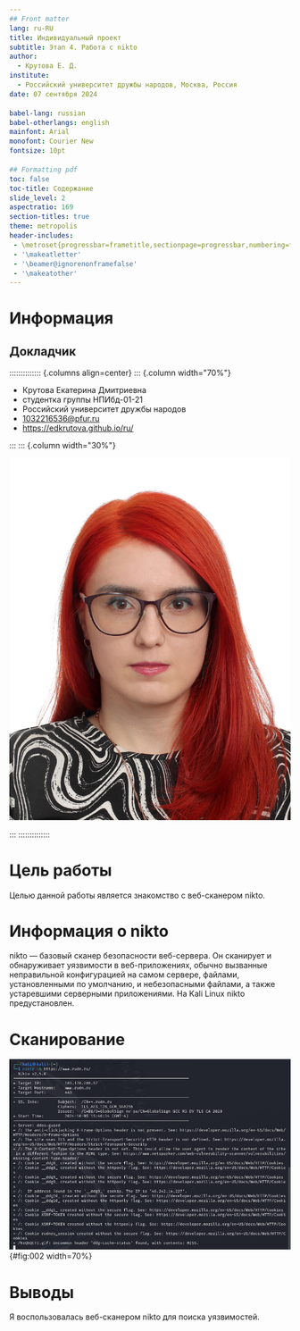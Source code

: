 ```yaml
---
## Front matter
lang: ru-RU
title: Индивидуальный проект
subtitle: Этап 4. Работа с nikto
author:
  - Крутова Е. Д.
institute:
  - Российский университет дружбы народов, Москва, Россия
date: 07 сентября 2024

babel-lang: russian
babel-otherlangs: english
mainfont: Arial
monofont: Courier New
fontsize: 10pt

## Formatting pdf
toc: false
toc-title: Содержание
slide_level: 2
aspectratio: 169
section-titles: true
theme: metropolis
header-includes:
 - \metroset{progressbar=frametitle,sectionpage=progressbar,numbering=fraction}
 - '\makeatletter'
 - '\beamer@ignorenonframefalse'
 - '\makeatother'
---
```



# Информация

## Докладчик

:::::::::::::: {.columns align=center}
::: {.column width="70%"}

* Крутова Екатерина Дмитриевна
* студентка группы НПИбд-01-21
* Российский университет дружбы народов
* [1032216536@pfur.ru](mailto:1032216536@pfur.ru)
* <https://edkrutova.github.io/ru/>

:::
::: {.column width="30%"}

![](./image/photo.jpg)

:::
::::::::::::::

# Цель работы

Целью данной работы является знакомство с веб-сканером nikto.

# Информация о nikto

nikto — базовый сканер безопасности веб-сервера. Он сканирует и обнаруживает уязвимости в веб-приложениях, обычно вызванные неправильной конфигурацией на самом сервере, файлами, установленными по умолчанию, и небезопасными файлами, а также устаревшими серверными приложениями. На Kali Linux nikto предустановлен.

# Сканирование

![Сканирование сайта РУДН](image/Screenshot_2.png){#fig:002 width=70%}

# Выводы

Я воспользовалась веб-сканером nikto для поиска уязвимостей.
